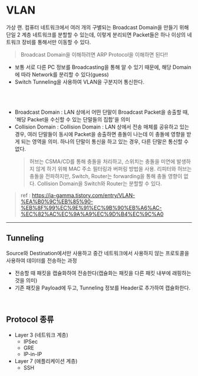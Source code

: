 # VLAN
가상 랜. 컴퓨터 네트워크에서 여러 개의 구별되는 Broadcast Domain을 만들기 위해 단일 2 계층 네트워크를 분할할 수 있는데, 이렇게 분리되면 Packet들은 하나 이상의 네트워크 장비를 통해서만 이동할 수 있다.
> Broadcast Domain을 이해하려면 ARP Protocol을 이해하면 된다!!
* 보통 서로 다른 PC 정보를 Broadcasting을 통해 알 수 있기 때문에, 해당 Domain에 따라 Network를 분리할 수 있다(guess)
* Switch Tunneling을 사용하여 VLAN을 구분지어 통신한다.
</br>
</br>

* Broadcast Domain : LAN 상에서 어떤 단말이 Broadcast Packet을 송출할 때, '해당 Packet을 수신할 수 있는 단말들의 집합'을 의미
* Collision Domain : Collision Domain : LAN 상에서 전송 매체를 공유하고 있는 경우, 여러 단말들이 동시에 Packet을 송출하면 충돌이 나는데 이 충돌에 영향을 받게 되는 영역을 의미. 하나의 단말이 통신을 하고 있는 경우, 다른 단말은 통신할 수 없다.
    > 허브는 CSMA/CD를 통해 충돌을 처리하고, 스위치는 충돌을 미연에 발생하지 않게 하기 위해 MAC 주소 필터링과 버퍼링 방법을 사용.
    > 리피터와 허브는 충돌을 전파하지만, Switch, Router는 forwarding을 통해 충돌 영향이 없다. Collision Domain을 Switch와 Router는 분할할 수 있다.
> ref : https://ja-gamma.tistory.com/entry/VLAN-%EA%B0%9C%EB%85%90-%EB%8F%99%EC%9E%91%EC%9B%90%EB%A6%AC-%EC%82%AC%EC%9A%A9%EC%9D%B4%EC%9C%A0

---
## Tunneling
Source와 Destination에서만 사용하고 중간 네트워크에서 사용하지 않는 프로토콜을 사용하여 데이터를 전송하는 과정
* 전송할 때 패킷을 캡슐화하여 전송한다(캡슐화는 패킷을 다른 패킷 내부에 래핑하는 것을 의미)
* 기존 패킷을 Payload에 두고, Tunneling 정보를 Header로 추가하여 캡슐화한다.
</br>

## Protocol 종류
* Layer 3 (네트워크 계층)
    * IPSec 
    * GRE
    * IP-in-IP
* Layer 7 (애플리케이션 계층)
    * SSH
